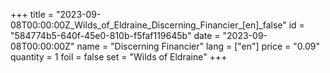 +++
title = "2023-09-08T00:00:00Z_Wilds_of_Eldraine_Discerning_Financier_[en]_false"
id = "584774b5-640f-45e0-810b-f5faf119645b"
date = "2023-09-08T00:00:00Z"
name = "Discerning Financier"
lang = ["en"]
price = "0.09"
quantity = 1
foil = false
set = "Wilds of Eldraine"
+++
